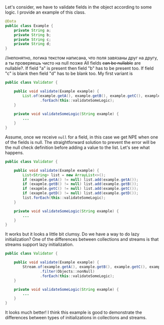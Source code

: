Let's consider, we have to validate fields in the object according to some logic. I provide an example of this class.

```java
@Data
public class Example {
    private String a;
    private String b;
    private String c;
    private String d;
}
```
//непонятно, логика текстом написана, что поля завязаны друг на другу, а ты проверяешь чисто на null позже
All fields ~~can be nullable~~ are nullable?. If field "a" is present then field "b" has to be present too. If field "c" is blank then field "d" has to be blank too.
My first variant is
```java
public class Validator {

    public void validate(Example example) {
        List.of(example.getA(), example.getB(), example.getC(), example.getD())
                .forEach(this::validateSomeLogic);
    }
    
    private void validateSomeLogic(String example) {
        ...
    }
}
```

Assume, once we receive `null` for a field, in this case we get NPE when one of the fields is null.
The straightforward solution to prevent the error will be the null check definition before adding a value to the list.
Let's see what happens.
```java
public class Validator {

    public void validate(Example example) {
        List<String> list = new ArrayList<>();
        if (exapmle.getA() != null) list.add(example.getA());
        if (exapmle.getB() != null) list.add(example.getB());
        if (exapmle.getC() != null) list.add(example.getC());
        if (exapmle.getD() != null) list.add(example.getD());
        list.forEach(this::validateSomeLogic);
    }

    private void validateSomeLogic(String example) {
        ...
    }
}
```

It works but it looks a little bit clumsy. Do we have a way to do lazy initialization?
One of the differences between collections and streams is that streams support lazy initialization.
```java
public class Validator {

    public void validate(Example example) {
        Stream.of(example.getA(), example.getB(), example.getC(), example.getD())
                .filter(Objects::nonNull)
                .forEach(this::validateSomeLogic);
    }

    private void validateSomeLogic(String example) {
        ...
    }
}
```
It looks much better! I think this example is good to demonstrate the differences between types of initializations in collections and streams.
